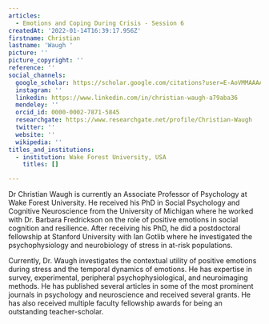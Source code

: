 ```yaml
---
articles:
  - Emotions and Coping During Crisis - Session 6
createdAt: '2022-01-14T16:39:17.956Z'
firstname: Christian
lastname: 'Waugh '
picture: ''
picture_copyright: ''
reference: ''
social_channels:
  google_scholar: https://scholar.google.com/citations?user=E-AoVMMAAAAJ&hl=en
  instagram: ''
  linkedin: https://www.linkedin.com/in/christian-waugh-a79aba36
  mendeley: ''
  orcid_id: 0000-0002-7871-5845
  researchgate: https://www.researchgate.net/profile/Christian-Waugh
  twitter: ''
  website: ''
  wikipedia: ''
titles_and_institutions:
  - institution: Wake Forest University, USA
    titles: []

---
```

Dr Christian Waugh is currently an Associate Professor of Psychology at Wake Forest University. He received his PhD in Social Psychology and Cognitive Neuroscience from the University of Michigan where he worked with Dr. Barbara Fredrickson on the role of positive emotions in social cognition and resilience. After receiving his PhD, he did a postdoctoral fellowship at Stanford University with Ian Gotlib where he investigated the psychophysiology and neurobiology of stress in at-risk populations.

Currently, Dr. Waugh investigates the contextual utility of positive emotions during stress and the temporal dynamics of emotions. He has expertise in survey, experimental, peripheral psychophysiological, and neuroimaging methods. He has published several articles in some of the most prominent journals in psychology and neuroscience and received several grants. He has also received multiple faculty fellowship awards for being an outstanding teacher-scholar.